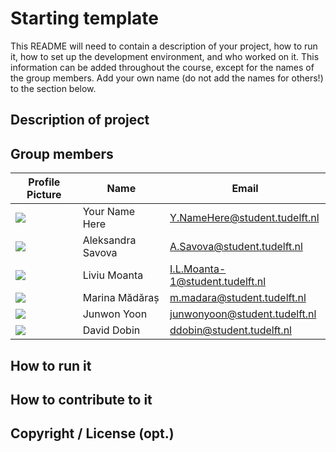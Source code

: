 # Starting template

This README will need to contain a description of your project, how to run it, how to set up the development environment, and who worked on it.
This information can be added throughout the course, except for the names of the group members.
Add your own name (do not add the names for others!) to the section below.

## Description of project

## Group members

| Profile Picture                                                                                         | Name        | Email                           |
|---------------------------------------------------------------------------------------------------------|-------------|---------------------------------|
| ![](https://eu.ui-avatars.com/api/?name=OOPP&length=4&size=50&color=DDD&background=777&font-size=0.325) | Your Name Here | Y.NameHere@student.tudelft.nl   |
| ![](https://secure.gravatar.com/avatar/72174c80be62867d6d1d53f862395668?s=50&d=identicon)               | Aleksandra Savova | A.Savova@student.tudelft.nl     |
| ![](https://secure.gravatar.com/avatar/30a36653a184a68ea685e2b38add7270?s=50&d=identicon)               | Liviu Moanta | I.L.Moanta-1@student.tudelft.nl |
| ![](https://en.gravatar.com/userimage/232097172/77a0298a72fbd15858329a2cb48763c9.png)              | Marina Mădăraș | m.madara@student.tudelft.nl     |
| ![](https://secure.gravatar.com/avatar/9c9c804ce7bad17cfebc82b726a11558?s=50&d=identicon)               | Junwon Yoon | junwonyoon@student.tudelft.nl   |
| ![](https://secure.gravatar.com/avatar/9c9c804ce7bad17cfebc82b726a11558?s=50&d=identicon)               | David Dobin | ddobin@student.tudelft.nl   |

<!-- Instructions (remove once assignment has been completed -->
<!-- - Add (only!) your own name to the table above (use Markdown formatting) -->
<!-- - Mention your *student* email address -->
<!-- - Preferably add a recognizable photo, otherwise add your GitLab photo -->
<!-- - (please make sure the photos have the same size) --> 

## How to run it

## How to contribute to it

## Copyright / License (opt.)
